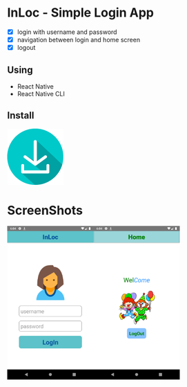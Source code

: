 # InLoc - Simple Login App

- [x] login with username and password
- [x] navigation between login and home screen
- [x] logout 

## Using
- React Native
- React Native CLI

## Install 
<a href="https://gitlab.com/trishu/android-app-using-react-native/-/blob/master/loginapp/Apk/app-release.apk"><img src="ScreenShots/download.png" height="130" width="130"></a>

# ScreenShots

<img align='left' src="ScreenShots/login-page.png" width="200" >
<img align='left' src="ScreenShots/home-page.png" width="200">
